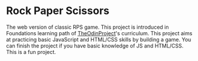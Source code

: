 # Rock Paper Scissors
The web version of classic RPS game. This project is introduced in Foundations
learning path of [TheOdinProject](https://theodinproject.com/)'s curriculum.
This project aims at practicing basic JavaScript and HTML/CSS skills by building
a game. You can finish the project if you have basic knowledge of JS and 
HTML/CSS. This is a fun project.
